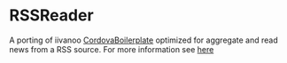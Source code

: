 RSSReader
=========
A porting of iivanoo [CordovaBoilerplate](https://github.com/iivanoo/cordovaboilerplate) optimized for aggregate and read news from a RSS source. For more information see [here](https://github.com/iivanoo/cordovaboilerplate/blob/master/README.md)

